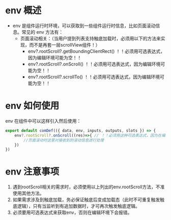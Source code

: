 # env 概述
- env 是组件运行时环境，可以获取到一些组件运行时信息，比如页面滚动信息。常见的 env 方法有：
  - 页面滚动相关：（当用户提到列表支持触底加载时，必须用以下的方法来实现，而不是再套一层scrollView组件！）
    - env?.rootScroll?.getBoundingClientRect() ！！必须用可选表达式，因为编辑环境可能为空！！
    - env?.rootScroll?.onScroll() ！！必须用可选表达式，因为编辑环境可能为空！！
    - env?.rootScroll?.scrollTo() ！！必须用可选表达式，因为编辑环境可能为空！！

# env 如何使用
env 在组件中可以这样引入然后使用：

```jsx file="runtime.jsx"
export default comDef(({ data, env, inputs, outputs, slots }) => {
    env?.rootScroll?.onScroll((res)=>{ // ！！必须用这种可选表达式，因为在编辑环境中，env可能为空，会导致报错！！
        //页面滚动时这里对接收到的滚动信息进行处理
    })
})
```

# env 注意事项
1. 遇到rootScroll相关的需求时，必须使用以上列出的env.rootScroll方法，不准使用其他方法。
2. 如果需求涉及到触底加载，务必保证触底后变成加载态（此时不可重复触发触底逻辑），只有当监听到有追加数据时，才可再次触发触底逻辑。
3. 必须要用可选表达式来获取env，否则在编辑环境下会报错。



